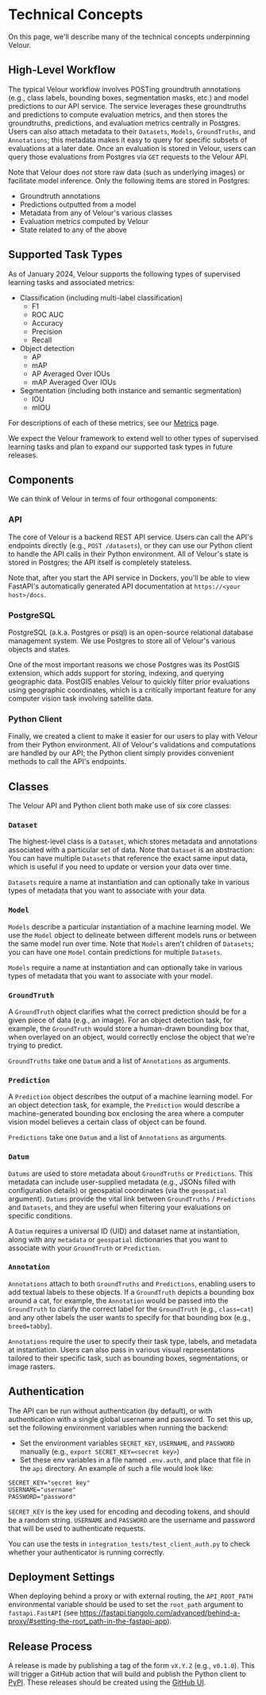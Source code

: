 
# Technical Concepts

On this page, we'll describe many of the technical concepts underpinning Velour.

## High-Level Workflow

The typical Velour workflow involves POSTing groundtruth annotations (e.g., class labels, bounding boxes, segmentation masks, etc.) and model predictions to our API service. The service leverages these groundtruths and predictions to compute evaluation metrics, and then stores the groundtruths, predictions, and evaluation metrics centrally in Postgres. Users can also attach metadata to their `Datasets`, `Models`, `GroundTruths`, and `Annotations`; this metadata makes it easy to query for specific subsets of evaluations at a later date. Once an evaluation is stored in Velour, users can query those evaluations from Postgres via `GET` requests to the Velour API.

Note that Velour does _not_ store raw data (such as underlying images) or facilitate model inference. Only the following items are stored in Postgres:

- Groundtruth annotations
- Predictions outputted from a model
- Metadata from any of Velour's various classes
- Evaluation metrics computed by Velour
- State related to any of the above


## Supported Task Types

As of January 2024, Velour supports the following types of supervised learning tasks and associated metrics:

- Classification (including multi-label classification)
    - F1
    - ROC AUC
    - Accuracy
    - Precision
    - Recall
- Object detection
    - AP
    - mAP
    - AP Averaged Over IOUs
    - mAP Averaged Over IOUs
- Segmentation (including both instance and semantic segmentation)
    - IOU
    - mIOU

For descriptions of each of these metrics, see our [Metrics](metrics.md) page.

We expect the Velour framework to extend well to other types of supervised learning tasks and plan to expand our supported task types in future releases.


## Components

We can think of Velour in terms of four orthogonal components:

### API

The core of Velour is a backend REST API service. Users can call the API's endpoints directly (e.g., `POST /datasets`), or they can use our Python client to handle the API calls in their Python environment.  All of Velour's state is stored in Postgres; the API itself is completely stateless.

Note that, after you start the API service in Dockers, you'll be able to view FastAPI's automatically generated API documentation at `https://<your host>/docs`.

### PostgreSQL

PostgreSQL (a.k.a. Postgres or psql) is an open-source relational database management system. We use Postgres to store all of Velour's various objects and states.

One of the most important reasons we chose Postgres was its PostGIS extension, which adds support for storing, indexing, and querying geographic data. PostGIS enables Velour to quickly filter prior evaluations using geographic coordinates, which is a critically important feature for any computer vision task involving satellite data.

### Python Client

Finally, we created a client to make it easier for our users to play with Velour from their Python environment. All of Velour's validations and computations are handled by our API; the Python client simply provides convenient methods to call the API's endpoints.

## Classes

The Velour API and Python client both make use of six core classes:

### `Dataset`

The highest-level class is a `Dataset`, which stores metadata and annotations associated with a particular set of data. Note that `Dataset` is an abstraction: You can have multiple `Datasets` that reference the exact same input data, which is useful if you need to update or version your data over time.

`Datasets` require a name at instantiation and can optionally take in various types of metadata that you want to associate with your data.

### `Model`

`Models` describe a particular instantiation of a machine learning model. We use the `Model` object to delineate between different models runs or between the same model run over time. Note that `Models` aren't children of `Datasets`; you can have one `Model` contain predictions for multiple `Datasets`.

`Models` require a name at instantiation and can optionally take in various types of metadata that you want to associate with your model.


### `GroundTruth`

A `GroundTruth` object clarifies what the correct prediction should be for a given piece of data (e.g., an image). For an object detection task, for example, the `GroundTruth` would store a human-drawn bounding box that, when overlayed on an object, would correctly enclose the object that we're trying to predict.

`GroundTruths` take one `Datum` and a list of `Annotations` as arguments.

### `Prediction`

A `Prediction` object describes the output of a machine learning model. For an object detection task, for example, the `Prediction` would describe a machine-generated bounding box enclosing the area where a computer vision model believes a certain class of object can be found.

`Predictions` take one `Datum` and a list of `Annotations` as arguments.


### `Datum`

`Datums` are used to store metadata about `GroundTruths` or `Predictions`. This metadata can include user-supplied metadata (e.g., JSONs filled with configuration details) or geospatial coordinates (via the `geospatial` argument). `Datums` provide the vital link between `GroundTruths` / `Predictions` and `Datasets`, and they are useful when filtering your evaluations on specific conditions.


A `Datum` requires a universal ID (UID) and dataset name at instantiation, along with any `metadata` or `geospatial` dictionaries that you want to associate with your `GroundTruth` or `Prediction`.


### `Annotation`

`Annotations` attach to both `GroundTruths` and `Predictions`, enabling users to add textual labels to these objects. If a `GroundTruth` depicts a bounding box around a cat, for example, the `Annotation` would be passed into the `GroundTruth` to clarify the correct label for the `GroundTruth` (e.g., `class=cat`) and any other labels the user wants to specify for that bounding box (e.g., `breed=tabby`).

`Annotations` require the user to specify their task type, labels, and metadata at instantiation. Users can also pass in various visual representations tailored to their specific task, such as bounding boxes, segmentations, or image rasters.


## Authentication

The API can be run without authentication (by default), or with authentication with a single global username and password. To set this up, set the following environment variables when running the backend:

- Set the environment variables `SECRET_KEY`, `USERNAME`, and `PASSWORD` manually (e.g., `export SECRET_KEY=<secret key>`)
- Set these env variables in a file named `.env.auth`, and place that file in the `api` directory. An example of such a file would look like:

```
SECRET_KEY="secret key"
USERNAME="username"
PASSWORD="password"
```

`SECRET_KEY` is the key used for encoding and decoding tokens, and should be a random string. `USERNAME` and `PASSWORD` are the username and password that will be used to authenticate requests.

You can use the tests in `integration_tests/test_client_auth.py` to check whether your authenticator is running correctly.

## Deployment Settings

When deploying behind a proxy or with external routing, the `API_ROOT_PATH` environmental variable should be used to set the `root_path` argument to `fastapi.FastAPI` (see https://fastapi.tiangolo.com/advanced/behind-a-proxy/#setting-the-root_path-in-the-fastapi-app).


## Release Process

A release is made by publishing a tag of the form `vX.Y.Z` (e.g., `v0.1.0`). This will trigger a GitHub action that will build and publish the Python client to [PyPI](https://pypi.org/project/velour-client/). These releases should be created using the [GitHub UI](https://github.com/Striveworks/velour/releases).
